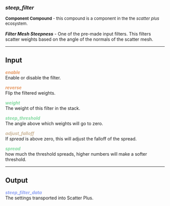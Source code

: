 ### ***steep_filter***
<font size = 2>**Component Compound** - this compound is a component in the the *scatter plus* ecosystem.<br /><br /></font>
***Filter Mesh Steepness*** - One of the pre-made input filters.  This filters scatter weights based on the angle of the normals of the scatter mesh.<br />

***
## Input
<span style="color:#E69963">***enable***</span>
<br />Enable or disable the filter.

<span style="color:#E69963">***reverse***</span>
<br />Flip the filtered weights.

<span style="color:#82D99F">***weight***</span>
<br />The weight of this filter in the stack.

<span style="color:#82D99F">***steep_threshold***</span>
<br />The angle above which weights will go to zero.

<span style="color:#CCB699">***adjust_falloff***</span>
<br />If *spread* is above zero, this will adjust the falloff of the spread.

<span style="color:#82D99F">***spread***</span>
<br />how much the threshold spreads, higher numbers will make a softer threshold.


***
## Output
<span style="color:#90A3F4">***steep_filter_data***</span>
<br />The settings transported into Scatter Plus.

